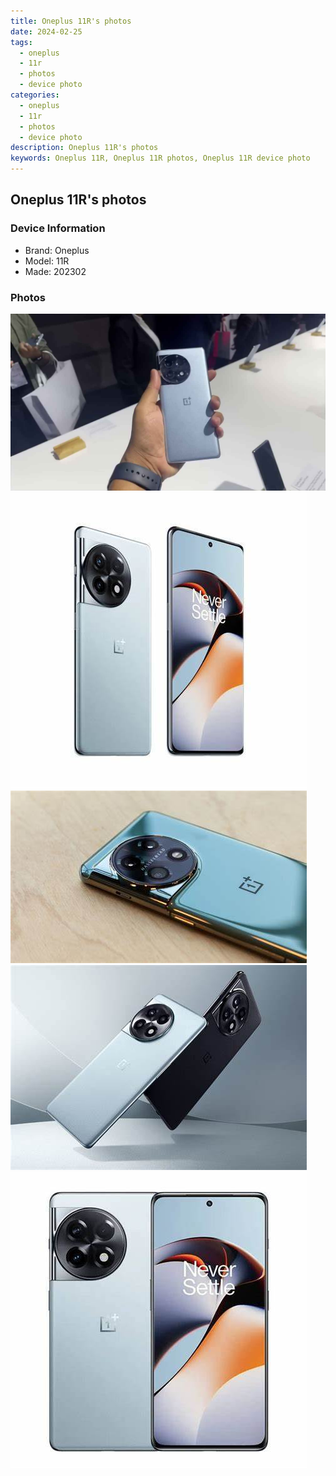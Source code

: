 ```yaml
---
title: Oneplus 11R's photos
date: 2024-02-25
tags: 
  - oneplus
  - 11r
  - photos
  - device photo
categories: 
  - oneplus
  - 11r
  - photos
  - device photo
description: Oneplus 11R's photos
keywords: Oneplus 11R, Oneplus 11R photos, Oneplus 11R device photo
---
```


## Oneplus 11R's photos

### Device Information

- Brand: Oneplus
- Model: 11R
- Made: 202302

### Photos

![/images/best-assets/devices/oneplus/oneplus-11r/1.jpg](/images/best-assets/devices/oneplus/oneplus-11r/1.jpg)
![/images/best-assets/devices/oneplus/oneplus-11r/2.jpg](/images/best-assets/devices/oneplus/oneplus-11r/2.jpg)
![/images/best-assets/devices/oneplus/oneplus-11r/3.jpg](/images/best-assets/devices/oneplus/oneplus-11r/3.jpg)
![/images/best-assets/devices/oneplus/oneplus-11r/4.jpg](/images/best-assets/devices/oneplus/oneplus-11r/4.jpg)
![/images/best-assets/devices/oneplus/oneplus-11r/5.jpg](/images/best-assets/devices/oneplus/oneplus-11r/5.jpg)
